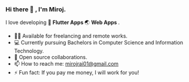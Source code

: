 ### Hi there 👋 , I'm Miroj.


I love developing 📱 <b>Flutter Apps </b>  🌏 <b> Web Apps </b>.

- 🧑‍💻 Available for freelancing and remote works.
- 💻 Currently pursuing Bachelors in Computer Science and Information Technology.
- 🤝 Open source collaborations.
- 📫 How to reach me: mirojrai01@gmail.com
- ⚡ Fun fact: If you pay me money, I will work for you!

